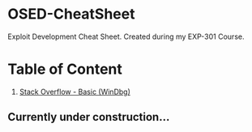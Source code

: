# OSED-CheatSheet
Exploit Development Cheat Sheet. Created during my EXP-301 Course.

# Table of Content

1. <a href="https://github.com/V0lk3n/OSED-CheatSheet/blob/main/StackOverflow-Basic.md">Stack Overflow - Basic (WinDbg)</a>

## Currently under construction...
